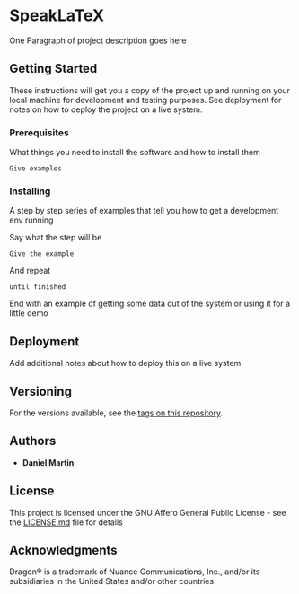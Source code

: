 # SpeakLaTeX

One Paragraph of project description goes here

## Getting Started

These instructions will get you a copy of the project up and running on your local machine for development and testing purposes. See deployment for notes on how to deploy the project on a live system.

### Prerequisites

What things you need to install the software and how to install them

```
Give examples
```

### Installing

A step by step series of examples that tell you how to get a development env running

Say what the step will be

```
Give the example
```

And repeat

```
until finished
```

End with an example of getting some data out of the system or using it for a little demo

## Deployment

Add additional notes about how to deploy this on a live system

## Versioning

For the versions available, see the [tags on this repository](https://github.com/your/project/tags). 

## Authors

* **Daniel Martin**

## License

This project is licensed under the GNU Affero General Public License - see the [LICENSE.md](LICENSE.md) file for details

## Acknowledgments

Dragon® is a trademark of Nuance Communications, Inc., and/or its subsidiaries in the United States and/or other countries.
